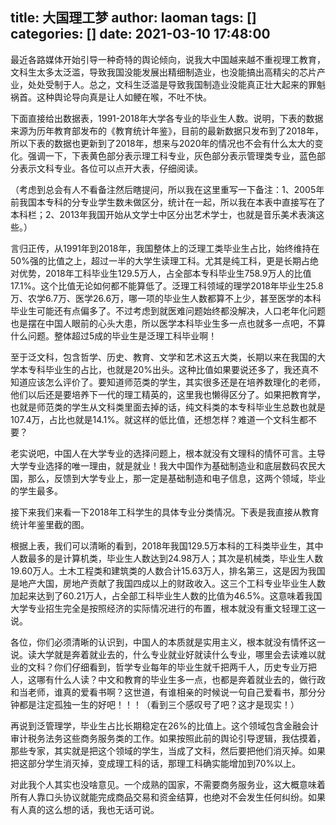 title: 大国理工梦
author: laoman
tags: []
categories: []
date: 2021-03-10 17:48:00
---
最近各路媒体开始引导一种奇特的舆论倾向，说我大中国越来越不重视理工教育，文科生太多太泛滥，导致我国没能发展出精细制造业，也没能搞出高精尖的芯片产业，处处受制于人。总之，文科生泛滥是导致我国制造业没能真正壮大起来的罪魁祸首。这种舆论导向真是让人如鲠在喉，不吐不快。

下面直接给出数据表，1991-2018年大学各专业的毕业生人数。说明，下表的数据来源为历年教育部发布的《教育统计年鉴》，目前的最新数据只发布到了2018年，所以下表的数据也更新到了2018年，想来与2020年的情况也不会有什么太大的变化。强调一下，下表黄色部分表示理工科专业，灰色部分表示管理类专业，蓝色部分表示文科专业。各位可以点开大表，仔细阅读。





（考虑到总会有人不看备注然后瞎提问，所以我在这里重写一下备注：1、2005年前我国本专科的分专业学生数未做区分，统计在一起，所以我在本表中直接写在了本科栏；2、2013年我国开始从文学士中区分出艺术学士，也就是音乐美术表演这些。）


言归正传，从1991年到2018年，我国整体上的泛理工类毕业生占比，始终维持在50%强的比值之上，超过一半的大学生读理工科。尤其是纯工科，更是长期占绝对优势，2018年工科毕业生129.5万人，占全部本专科毕业生758.9万人的比值17.1%。这个比值无论如何都不能算低了。泛理工科领域的理学2018年毕业生25.8万、农学6.7万、医学26.6万，哪一项的毕业生人数都算不上少，甚至医学的本科毕业生可能还有点偏多了。不过考虑到就医难问题始终都没解决，人口老年化问题也是摆在中国人眼前的心头大患，所以医学本科毕业生多一点也就多一点吧，不算什么问题。整体超过5成的毕业生是泛理工科毕业啊！

至于泛文科，包含哲学、历史、教育、文学和艺术这五大类，长期以来在我国的大学本专科毕业生的占比，也就是20%出头。这种比值如果要说还多了，我还真不知道应该怎么评价了。要知道师范类的学生，其实很多还是在培养数理化的老师，他们以后还是要培养下一代的理工精英的，这里我也懒得区分了。如果把教育学，也就是师范类的学生从文科类里面去掉的话，纯文科类的本专科毕业生总数也就是107.4万，占比也就是14.1%。就这样的低比值，还想怎样？难道一个文科生都不要？

老实说吧，中国人在大学专业的选择问题上，根本就没有文理科的情怀可言。主导大学专业选择的唯一理由，就是就业！我大中国作为基础制造业和底层数码农民大国，那么，反馈到大学专业上，那一定是基础制造和电子信息，这两个领域，毕业的学生最多。




接下来我们来看一下2018年工科学生的具体专业分类情况。下表是我直接从教育统计年鉴里截的图。



根据上表，我们可以清晰的看到，2018年我国129.5万本科的工科类毕业生，其中人数最多的是计算机类，毕业生人数达到24.98万人；其次是机械类，毕业生人数19.60万人。土木工程类和建筑类的人数合计15.63万人，排名第三，这是因为我国是地产大国，房地产贡献了我国四成以上的财政收入。这三个工科专业毕业生人数加起来达到了60.21万人，占全部工科毕业生人数的比值为46.5%。这意味着我国大学专业招生完全是按照经济的实际情况进行的布置，根本就没有重文轻理工这一说。

各位，你们必须清晰的认识到，中国人的本质就是实用主义，根本就没有情怀这一说。读大学就是奔着就业去的，什么专业就业好就读什么专业，哪里会去读难以就业的文科？你们仔细看到，哲学专业每年的毕业生就千把两千人，历史专业万把人，这哪有什么人读？中文和教育的毕业生多一点，也都是奔着就业去的，做行政和当老师，谁真的爱看书啊？这世道，有谁相亲的时候说一句自己爱看书，那分分钟都是注定孤独一生的好吧！！！（看到三个感叹号了吧？这才是现实！）

再说到泛管理学，毕业生占比长期稳定在26%的比值上。这个领域包含金融会计审计税务法务这些商务服务类的工作。如果按照此前的舆论引导逻辑，我估摸着，那些专家，其实就是把这个领域的学生，当成了文科，然后要把他们消灭掉。如果把这部分学生消灭掉，变成理工科的话，那理工科确实能增加到70%以上。

对此我个人其实也没啥意见。一个成熟的国家，不需要商务服务业，这大概意味着所有人靠口头协议就能完成商品交易和资金结算，也绝对不会发生任何纠纷。如果有人真的这么想的话，我也无话可说。

